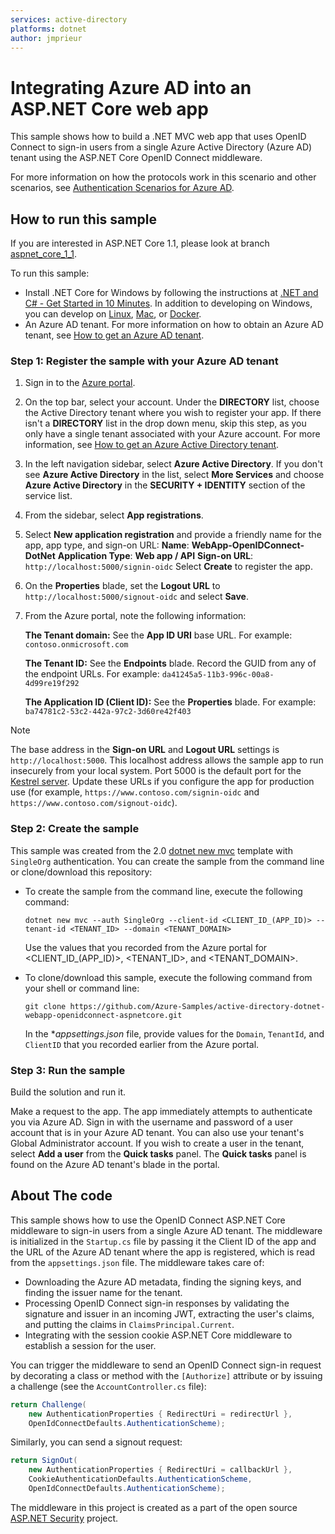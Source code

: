 ```yaml
---
services: active-directory
platforms: dotnet
author: jmprieur
---
```


# Integrating Azure AD into an ASP.NET Core web app

This sample shows how to build a .NET MVC web app that uses OpenID Connect to sign-in users from a single Azure Active Directory (Azure AD) tenant using the ASP.NET Core OpenID Connect middleware.

For more information on how the protocols work in this scenario and other scenarios, see [Authentication Scenarios for Azure AD](http://go.microsoft.com/fwlink/?LinkId=394414).

## How to run this sample

If you are interested in ASP.NET Core 1.1, please look at branch [aspnet_core_1_1](https://github.com/Azure-Samples/active-directory-dotnet-webapp-openidconnect-aspnetcore/tree/aspnet_core_1_1).

To run this sample:
- Install .NET Core for Windows by following the instructions at [.NET and C# - Get Started in 10 Minutes](https://www.microsoft.com/net/core). In addition to developing on Windows, you can develop on [Linux](https://www.microsoft.com/net/core#linuxredhat), [Mac](https://www.microsoft.com/net/core#macos), or [Docker](https://www.microsoft.com/net/core#dockercmd).
- An Azure AD tenant. For more information on how to obtain an Azure AD tenant, see [How to get an Azure AD tenant](https://azure.microsoft.com/documentation/articles/active-directory-howto-tenant/).

### Step 1: Register the sample with your Azure AD tenant

1. Sign in to the [Azure portal](https://portal.azure.com).

2. On the top bar, select your account. Under the **DIRECTORY** list, choose the Active Directory tenant where you wish to register your app. If there isn't a **DIRECTORY** list in the drop down menu, skip this step, as you only have a single tenant associated with your Azure account. For more information, see [How to get an Azure Active Directory tenant](https://docs.microsoft.com/azure/active-directory/develop/active-directory-howto-tenant).

3. In the left navigation sidebar, select **Azure Active Directory**. If you don't see **Azure Active Directory** in the list, select **More Services** and choose **Azure Active Directory** in the **SECURITY + IDENTITY** section of the service list.

4. From the sidebar, select **App registrations**.

5. Select **New application registration** and provide a friendly name for the app, app type, and sign-on URL:
   **Name**: **WebApp-OpenIDConnect-DotNet**
   **Application Type**: **Web app / API**
   **Sign-on URL**: `http://localhost:5000/signin-oidc`
   Select **Create** to register the app.

6. On the **Properties** blade, set the **Logout URL** to `http://localhost:5000/signout-oidc` and select **Save**.

7. From the Azure portal, note the following information:

   **The Tenant domain:** See the **App ID URI** base URL. For example: `contoso.onmicrosoft.com`
   
   **The Tenant ID:** See the **Endpoints** blade. Record the GUID from any of the endpoint URLs. For example: `da41245a5-11b3-996c-00a8-4d99re19f292`
   
   **The Application ID (Client ID):** See the **Properties** blade. For example: `ba74781c2-53c2-442a-97c2-3d60re42f403`

> [!NOTE]
> The base address in the **Sign-on URL** and **Logout URL** settings is `http://localhost:5000`. This localhost address allows the sample app to run insecurely from your local system. Port 5000 is the default port for the [Kestrel server](https://docs.microsoft.com/aspnet/core/fundamentals/servers/kestrel). Update these URLs if you configure the app for production use (for example, `https://www.contoso.com/signin-oidc` and `https://www.contoso.com/signout-oidc`).

### Step 2: Create the sample

This sample was created from the 2.0 [dotnet new mvc](https://docs.microsoft.com/dotnet/core/tools/dotnet-new?tabs=netcore2x) template with `SingleOrg` authentication. You can create the sample from the command line or clone/download this repository:

- To create the sample from the command line, execute the following command:

  ```console
  dotnet new mvc --auth SingleOrg --client-id <CLIENT_ID_(APP_ID)> --tenant-id <TENANT_ID> --domain <TENANT_DOMAIN>
  ```
  Use the values that you recorded from the Azure portal for \<CLIENT\_ID\_(APP\_ID)>, \<TENANT\_ID>, and \<TENANT\_DOMAIN>.

- To clone/download this sample, execute the following command from your shell or command line:

  ```console
  git clone https://github.com/Azure-Samples/active-directory-dotnet-webapp-openidconnect-aspnetcore.git
  ```

  In the **appsettings.json* file, provide values for the `Domain`, `TenantId`, and `ClientID` that you recorded earlier from the Azure portal.

### Step 3: Run the sample

Build the solution and run it.

Make a request to the app. The app immediately attempts to authenticate you via Azure AD. Sign in with the username and password of a user account that is in your Azure AD tenant. You can also use your tenant's Global Administrator account. If you wish to create a user in the tenant, select **Add a user** from the **Quick tasks** panel. The **Quick tasks** panel is found on the Azure AD tenant's blade in the portal.

## About The code

This sample shows how to use the OpenID Connect ASP.NET Core middleware to sign-in users from a single Azure AD tenant. The middleware is initialized in the `Startup.cs` file by passing it the Client ID of the app and the URL of the Azure AD tenant where the app is registered, which is read from the `appsettings.json` file. The middleware takes care of:
- Downloading the Azure AD metadata, finding the signing keys, and finding the issuer name for the tenant.
- Processing OpenID Connect sign-in responses by validating the signature and issuer in an incoming JWT, extracting the user's claims, and putting the claims in `ClaimsPrincipal.Current`.
- Integrating with the session cookie ASP.NET Core middleware to establish a session for the user. 

You can trigger the middleware to send an OpenID Connect sign-in request by decorating a class or method with the `[Authorize]` attribute or by issuing a challenge (see the `AccountController.cs` file):

```csharp
return Challenge(
    new AuthenticationProperties { RedirectUri = redirectUrl }, 
    OpenIdConnectDefaults.AuthenticationScheme);
```

Similarly, you can send a signout request:

```csharp
return SignOut(
    new AuthenticationProperties { RedirectUri = callbackUrl }, 
    CookieAuthenticationDefaults.AuthenticationScheme, 
    OpenIdConnectDefaults.AuthenticationScheme);
```

The middleware in this project is created as a part of the open source [ASP.NET Security](https://github.com/aspnet/Security) project.
